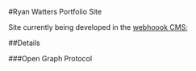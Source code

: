 #Ryan Watters Portfolio Site

Site currently being developed in the [webhoook CMS](http://www.webhook.com);

##Details

###Open Graph Protocol


   